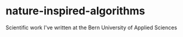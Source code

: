 # nature-inspired-algorithms

Scientific work I've written at the Bern University of Applied Sciences
